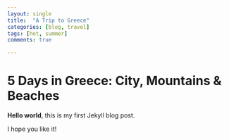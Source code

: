 ```yaml
---
layout: single
title:  "A Trip to Greece"
categories: [blog, travel]
tags: [hot, summer]
comments: true

---
```


# 5 Days in Greece: City, Mountains & Beaches

**Hello world**, this is my first Jekyll blog post.

I hope you like it!